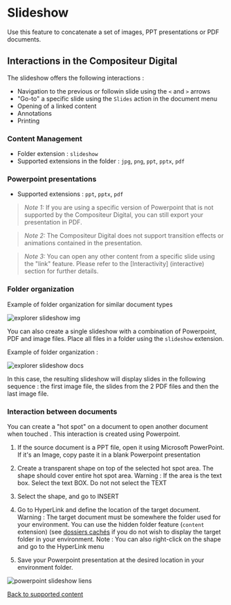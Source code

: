 # Slideshow

Use this feature to concatenate a set of images, PPT presentations or PDF documents.

## Interactions in the Compositeur Digital

The slideshow offers the following interactions :

- Navigation to the previous or followin slide using the `<` and `>` arrows
- "Go-to" a specific slide using the `Slides` action in the document menu
- Opening of a linked content
- Annotations
- Printing

### Content Management

- Folder extension : `slideshow`
- Supported extensions in the folder : `jpg`, `png`, `ppt`, `pptx`, `pdf`

### Powerpoint presentations

- Supported extensions : `ppt`, `pptx`, `pdf`

>*Note 1:* If you are using a specific version of Powerpoint that is not supported by the Compositeur Digital, you can still export your presentation in PDF.

>*Note 2:* The Compositeur Digital does not support transition effects or animations contained in the presentation. 

>*Note 3:* You can open any other content from a specific slide using the "link" feature. Please refer to the [Interactivity]  (interactive) section for further details.

### Folder organization 

Example of folder organization for similar document types

![explorer slideshow img](img/explorer_slideshow_img.jpg)

You can also create a single slideshow with a combination of Powerpoint, PDF and image files. Place all files in a folder using the `slideshow` extension.

Example of folder organization :

![explorer slideshow docs](img/explorer_slideshow_docs.jpg)

In this case, the resulting slideshow will display slides in the following sequence : the first image file, the slides from the 2 PDF files and then the last image file.

### <a name="interactive"></a> Interaction between documents

You can create a "hot spot" on a document to open another document when touched . This interaction is created using Powerpoint.

1. If the source document is a PPT file, open it using Microsoft PowerPoint. If it's an Image, copy paste it in a blank Powerpoint presentation
2. Create a transparent shape on top of the selected hot spot area. The shape should cover entire hot spot area.
	Warning : If the area is the text box. Select the text BOX. Do not not select the TEXT 
3. Select the shape, and go to INSERT 
4. Go to HyperLink and define the location of the target document.
	Warning : The target document must be somewhere the folder used for your environment. You can use the hidden folder feature (`content` extension) (see [dossiers cachés](manage_contents#contentFolder)  if you do not wish to display the target folder in your environment.
	Note : You can also right-click on the shape and go to the HyperLink menu
	
6. Save your Powerpoint presentation at the desired location in your environment folder.

![powerpoint slideshow liens](img/powerpoint_slideshow_liens.jpg)

[Back to supported content](content_types.md)

